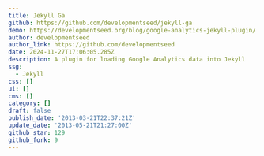 ```yaml
---
title: Jekyll Ga
github: https://github.com/developmentseed/jekyll-ga
demo: https://developmentseed.org/blog/google-analytics-jekyll-plugin/
author: developmentseed
author_link: https://github.com/developmentseed
date: 2024-11-27T17:06:05.285Z
description: A plugin for loading Google Analytics data into Jekyll
ssg:
  - Jekyll
css: []
ui: []
cms: []
category: []
draft: false
publish_date: '2013-03-21T22:37:21Z'
update_date: '2013-05-21T21:27:00Z'
github_star: 129
github_fork: 9
---
```

